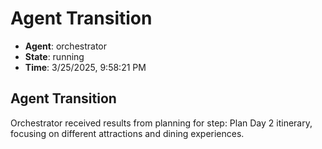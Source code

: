 # Agent Transition

- **Agent**: orchestrator
- **State**: running
- **Time**: 3/25/2025, 9:58:21 PM

## Agent Transition

Orchestrator received results from planning for step: Plan Day 2 itinerary, focusing on different attractions and dining experiences.

